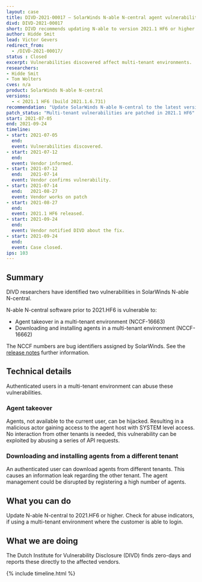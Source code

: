 ```yaml
---
layout: case
title: DIVD-2021-00017 – SolarWinds N-able N-central agent vulnerabilities
divd: DIVD-2021-00017
short: DIVD recommends updating N-able to version 2021.1 HF6 or higher.
author: Hidde Smit
lead: Victor Gevers
redirect_from:
  - /DIVD-2021-00017/
status : Closed
excerpt: Vulnerabilities discovered affect multi-tenant environments.
researchers:
- Hidde Smit
- Tom Wolters
cves: n/a
product: SolarWinds N-able N-central
versions:
  - < 2021.1 HF6 (build 2021.1.6.731)
recommendation: "Update SolarWinds N-able N-central to the latest version."
patch_status: "Multi-tenant vulnerabilities are patched in 2021.1 HF6"
start: 2021-07-05
end: 2021-09-24
timeline:
- start: 2021-07-05
  end:
  event: Vulnerabilities discovered.
- start: 2021-07-12
  end:
  event: Vendor informed.
- start: 2021-07-12
  end:   2021-07-14
  event: Vendor confirms vulnerability.
- start: 2021-07-14
  end:   2021-08-27
  event: Vendor works on patch
- start: 2021-08-27
  end:
  event: 2021.1 HF6 released.
- start: 2021-09-24
  end:
  event: Vendor notified DIVD about the fix.
- start: 2021-09-24
  end:
  event: Case closed.
ips: 103
---
```


## Summary
DIVD researchers have identified two vulnerabilities in SolarWinds N-able N-central.

N-able N-central software prior to 2021.HF6 is vulnerable to:
* Agent takeover in a multi-tenant environment (NCCF-16663)
* Downloading and installing agents in a multi-tenant environment (NCCF-16662)

The NCCF numbers are bug identifiers assigned by SolarWinds. See the [release notes]( https://documentation.n-able.com/N-central/Rel_2021-1-6_HF6/N-central_2021-1-6_HF6_ReleaseNotes_en.pdf) further information.

## Technical details
Authenticated users in a multi-tenant environment can abuse these vulnerabilities.

### Agent takeover
Agents, not available to the current user, can be hijacked. Resulting in a malicious actor gaining access to the agent host with SYSTEM level access. No interaction from other tenants is needed, this vulnerability can be exploited by abusing a series of API requests.

### Downloading and installing agents from a different tenant
An authenticated user can download agents from different tenants. This causes an information leak regarding the other tenant. The agent management could be disrupted by registering a high number of agents.

## What you can do
Update N-able N-central to 2021.HF6 or higher. Check for abuse indicators, if using a multi-tenant environment where the customer is able to login.
 
## What we are doing
The Dutch Institute for Vulnerability Disclosure (DIVD) finds zero-days and reports these directly to the affected vendors.

{% include timeline.html %}
